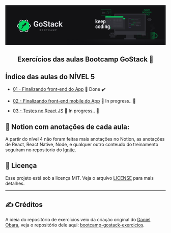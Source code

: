 <img alt="GoStack" src="../.github/GoStackBanner.png"/>

<h2 align="center">
  Exercícios das aulas Bootcamp GoStack 🚀
</h2>

## Índice das aulas do NÍVEL 5

- [01 - Finalizando front-end do App](https://github.com/guilhermejulio/gostack-workspace/tree/master/nivel-5/01-gobarber-front-end) 🚀 Done :heavy_check_mark:
- [02 - Finalizando front-end mobile do App]() :construction: In progress.. :construction:

- [03 - Testes no React JS]() :construction: In progress.. :construction:

## :open_book: Notion com anotações de cada aula:

A partir do nível 4 não foram feitas mais anotações no Notion, as anotações de React, React Native, Node, e qualquer outro conteudo do treinamento seguiram no repositorio do [Ignite]().

## :memo: Licença

Esse projeto está sob a licença MIT. Veja o arquivo [LICENSE](LICENSE) para mais detalhes.

---

## :writing_hand: Créditos

A ideia do repositório de exercícios veio da criação original do [Daniel Obara](https://github.com/DanielObara), veja o repositório dele aqui: [bootcamp-gostack-exercicios](https://github.com/DanielObara/bootcamp-gostack-exercicios).

